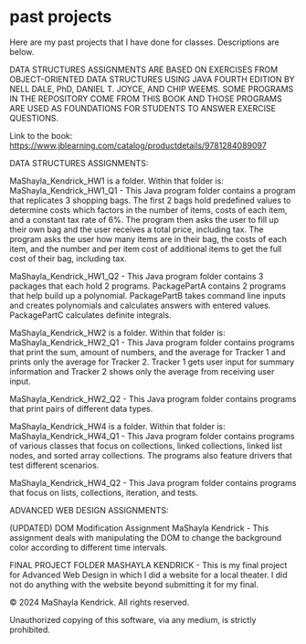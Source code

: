 # past projects

Here are my past projects that I have done for classes. Descriptions are below.

DATA STRUCTURES ASSIGNMENTS ARE BASED ON EXERCISES FROM OBJECT-ORIENTED DATA STRUCTURES USING JAVA FOURTH EDITION BY NELL DALE, PhD, DANIEL T. JOYCE, AND CHIP WEEMS. SOME PROGRAMS IN THE REPOSITORY COME FROM THIS BOOK AND THOSE PROGRAMS ARE USED AS FOUNDATIONS FOR STUDENTS TO ANSWER EXERCISE QUESTIONS.

Link to the book: https://www.jblearning.com/catalog/productdetails/9781284089097

DATA STRUCTURES ASSIGNMENTS:

MaShayla_Kendrick_HW1 is a folder. Within that folder is:
MaShayla_Kendrick_HW1_Q1 - This Java program folder contains a program that replicates 3 shopping bags. The first 2 bags hold predefined values to determine costs which factors in the number of items, costs of each item, and a constant tax rate of 6%. The program then asks the user to fill up their own bag and the user receives a total price, including tax. The program asks the user how many items are in their bag, the costs of each item, and the number and per item cost of additional items to get the full cost of their bag, including tax.

MaShayla_Kendrick_HW1_Q2 - This Java program folder contains 3 packages that each hold 2 programs. PackagePartA contains 2 programs that help build up a polynomial. PackagePartB takes command line inputs and creates polynomials and calculates answers with entered values. PackagePartC calculates definite integrals.

MaShayla_Kendrick_HW2 is a folder. Within that folder is:
MaShayla_Kendrick_HW2_Q1 - This Java program folder contains programs that print the sum, amount of numbers, and the average for Tracker 1 and prints only the average for Tracker 2. Tracker 1 gets user input for summary information and Tracker 2 shows only the average from receiving user input.

MaShayla_Kendrick_HW2_Q2 - This Java program folder contains programs that print pairs of different data types.

MaShayla_Kendrick_HW4 is a folder. Within that folder is:
MaShayla_Kendrick_HW4_Q1 - This Java program folder contains programs of various classes that focus on collections, linked collections, linked list nodes, and sorted array collections. The programs also feature drivers that test different scenarios.

MaShayla_Kendrick_HW4_Q2 - This Java program folder contains programs that focus on lists, collections, iteration, and tests.

ADVANCED WEB DESIGN ASSIGNMENTS:

(UPDATED) DOM Modification Assignment MaShayla Kendrick - This assignment deals with manipulating the DOM to change the background color according to different time intervals.

FINAL PROJECT FOLDER MASHAYLA KENDRICK - This is my final project for Advanced Web Design in which I did a website for a local theater. I did not do anything with the website beyond submitting it for my final.

© 2024 MaShayla Kendrick. All rights reserved.

Unauthorized copying of this software, via any medium, is strictly prohibited.

